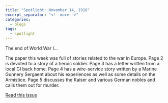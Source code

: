 ```yaml
---
title: "Spotlight: November 14, 1918"
excerpt_separator: "<!--more-->"
categories:
  - blogs
tags: 
  - spotlight
---
```


The end of World War I... 

<!--more-->

The paper this week was full of stories related to the war in Europe. Page 2 is devoted to a story of a heroic soldier. Page 3 has a letter written from a local GI back home. Page 4 has a wire-service story written by a Marine Gunnery Sergaent about his experiences as well as some details on the Armistice. Page 5 discusses the Kaiser and various German nobles and calls them out for murder.

[Read this issue](/issues/hydro-review-1918-11-14/)